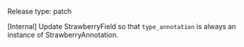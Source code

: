 Release type: patch

[Internal] Update StrawberryField so that `type_annotation` is always an instance of StrawberryAnnotation.

